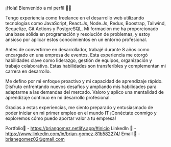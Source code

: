 ¡Hola! Bienvenido a mi perfil 👋🏼

Tengo experiencia como freelance en el desarrollo web utilizando tecnologías como JavaScript, React.Js, Node.Js, Redux, Boostrap, Tailwind, Sequelize, Git Actions y PostgreSQL. Mi formación me ha proporcionado una base sólida en programación y resolución de problemas, y estoy ansioso por aplicar estos conocimientos en un entorno profesional.

Antes de convertirme en desarrollador, trabajé durante 8 años como encargado en una empresa de eventos. Esta experiencia me otorgó habilidades clave como liderazgo, gestión de equipos, organización y trabajo colaborativo. Estas habilidades son transferibles y complementan mi carrera en desarrollo.

Me defino por mi enfoque proactivo y mi capacidad de aprendizaje rápido. Disfruto enfrentando nuevos desafíos y ampliando mis habilidades para adaptarme a las demandas del mercado. Valoro y aplico una mentalidad de aprendizaje continuo en mi desarrollo profesional.

Gracias a estas experiencias, me siento preparado y entusiasmado de poder iniciar en mi primer empleo en el mundo IT 
¡Conéctate conmigo y exploremos cómo puedo aportar valor a tu empresa!

Portfolio💼 - https://briangomez.netlify.app/#inicio
LinkedIn 📁 - https://www.linkedin.com/in/brian-gomez-81b582274/
Email 📧 - brianegomez02@gmail.com

